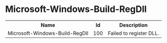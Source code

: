 # Microsoft-Windows-Build-RegDll

<table>
<colgroup><col/><col/><col/></colgroup>
<tr><th>Name</th><th>Id</th><th>Description</th></tr>
<tr><td>Microsoft-Windows-Build-RegDll</td><td>100</td><td>Failed to register DLL.</td></tr>
</table>
